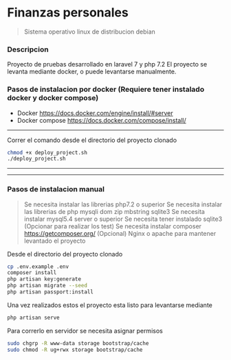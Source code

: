 # Finanzas personales

> Sistema operativo linux de distribucion debian

### Descripcion
Proyecto de pruebas desarrollado en laravel 7 y php 7.2
El proyecto se levanta mediante docker, o puede levantarse manualmente.

### Pasos de instalacion por docker (Requiere tener instalado docker y docker compose)
- Docker https://docs.docker.com/engine/install/#server
- Docker compose https://docs.docker.com/compose/install/
 
----------------------------------------------------------------------------------------------------------

Correr el comando desde el directorio del proyecto clonado

```sh
chmod +x deploy_project.sh
./deploy_project.sh
```

----------------------------------------------------------------------------------------------------------
----------------------------------------------------------------------------------------------------------

### Pasos de instalacion manual
> Se necesita instalar las librerias php7.2 o superior
> Se necesita instalar las librerias de php mysqli dom zip mbstring sqlite3
> Se necesita instalar mysql5.4 server o superior
> Se necesita tener instalado sqlite3 (Opcionar para realizar los test)
> Se necesita instalar composer https://getcomposer.org/
> (Opcional) Nginx o apache para mantener levantado el proyecto

Desde el directorio del proyecto clonado
```sh
cp .env.example .env
composer install
php artisan key:generate
php artisan migrate --seed
php artisan passport:install
```

Una vez realizados estos el proyecto esta listo para levantarse mediante
```sh
php artisan serve
```

Para correrlo en servidor se necesita asignar permisos
```sh
sudo chgrp -R www-data storage bootstrap/cache
sudo chmod -R ug+rwx storage bootstrap/cache
```